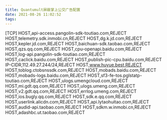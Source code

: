 ```yaml
---
title: Quantumult屏蔽掌上公交广告配置
date: 2021-08-26 11:02:52
tags:
---
```


[TCP]
HOST,api-access.pangolin-sdk-toutiao.com,REJECT
HOST,telemetry.sdk.inmobi.cn,REJECT
HOST,dg.k.jd.com,REJECT
HOST,kepler.jd.com,REJECT
HOST,baichuan-sdk.taobao.com,REJECT
HOST,qzs.qq.com,REJECT
HOST,cpu-openapi.baidu.com,REJECT
HOST,log-api.pangolin-sdk-toutiao.com,REJECT
HOST,caclick.baidu.com,REJECT
HOST,publish-pic-cpu.baidu.com,REJECT
IP-CIDR,112.49.27.244/24,REJECT
HOST,www.huyue.best,REJECT
HOST,toblog.ctobsnssdk.com,REJECT
HOST,mobads.baidu.com,REJECT
HOST,mobads-logs.baidu.com,REJECT
HOST,sf3-fe-tos.pglstatp-toutiao.com,REJECT
HOST,ulogs.umengcloud.com,REJECT
HOST,mi.gdt.qq.com,REJECT
HOST,ulogs.umeng.com,REJECT
HOST,v2.gdt.qq.com,REJECT
HOST,errlog.umeng.com,REJECT
HOST,ios.bugly.qq.com,REJECT
HOST,sdk.e.qq.com,REJECT
HOST,userlink.alicdn.com,REJECT
HOST,api.lytaohuitao.com,REJECT
HOST,audid-api.taobao.com,REJECT
HOST,sdkm.w.inmobi.cn,REJECT
HOST,adashbc.ut.taobao.com,REJECT